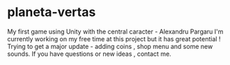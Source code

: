 # planeta-vertas
My first game using Unity with the central caracter - Alexandru Pargaru 
I'm currently working on my free time at this project but it has great potential !
Trying to get a major update - adding coins , shop menu and some new sounds.
If you have questions or new ideas , contact me.
